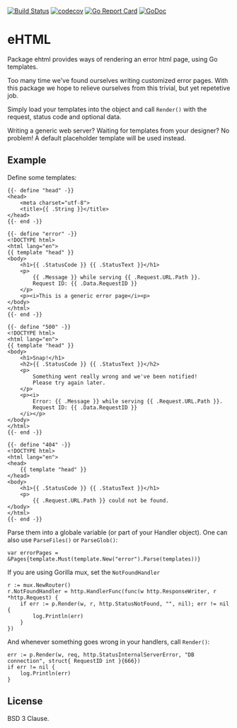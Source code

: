 [![Build Status](https://travis-ci.org/moapis/ehtml.svg?branch=master)](https://travis-ci.org/moapis/ehtml)
[![codecov](https://codecov.io/gh/moapis/ehtml/branch/master/graph/badge.svg)](https://codecov.io/gh/moapis/ehtml)
[![Go Report Card](https://goreportcard.com/badge/github.com/moapis/ehtml)](https://goreportcard.com/report/github.com/moapis/ehtml)
[![GoDoc](https://godoc.org/github.com/moapis/ehtml?status.svg)](https://godoc.org/github.com/moapis/ehtml)

# eHTML

Package ehtml provides ways of rendering an error html page, using Go templates.

Too many time we've found ourselves writing customized error pages. With this package we hope to relieve ourselves from this trivial, but yet repetetive job.

Simply load your templates into the object and call `Render()` with the request, status code and optional data. 

Writing a generic web server? Waiting for templates from your designer? No problem! A default placeholder template will be used instead.

## Example

Define some templates:

````
{{- define "head" -}}
<head>
    <meta charset="utf-8">
    <title>{{ .String }}</title>
</head>
{{- end -}}

{{- define "error" -}}
<!DOCTYPE html>
<html lang="en">
{{ template "head" }}
<body>
    <h1>{{ .StatusCode }} {{ .StatusText }}</h1>
    <p>
        {{ .Message }} while serving {{ .Request.URL.Path }}.
        Request ID: {{ .Data.RequestID }}
    </p>
    <p><i>This is a generic error page</i><p>
</body>
</html>
{{- end -}}

{{- define "500" -}}
<!DOCTYPE html>
<html lang="en">
{{ template "head" }}
<body>
    <h1>Snap!</h1>
    <h2>{{ .StatusCode }} {{ .StatusText }}</h2>
    <p>
        Something went really wrong and we've been notified!
        Please try again later.
    </p>
    <p><i>
        Error: {{ .Message }} while serving {{ .Request.URL.Path }}.
        Request ID: {{ .Data.RequestID }}
    </i></p>
</body>
</html>
{{- end -}}

{{- define "404" -}}
<!DOCTYPE html>
<html lang="en">
<head>
    {{ template "head" }}
</head>
<body>
    <h1>{{ .StatusCode }} {{ .StatusText }}</h1>
    <p>
        {{ .Request.URL.Path }} could not be found.
</body>
</html>
{{- end -}}
````

Parse them into a globale variable (or part of your Handler object). One can also use `ParseFiles()` or `ParseGlob()`:

````
var errorPages = &Pages{template.Must(template.New("error").Parse(templates))}
````

If you are using Gorilla mux, set the `NotFoundHandler`

````
r := mux.NewRouter()
r.NotFoundHandler = http.HandlerFunc(func(w http.ResponseWriter, r *http.Request) {
    if err := p.Render(w, r, http.StatusNotFound, "", nil); err != nil {
        log.Println(err)
    }
})
````

And whenever something goes wrong in your handlers, call `Render()`:

````
err := p.Render(w, req, http.StatusInternalServerError, "DB connection", struct{ RequestID int }{666})
if err != nil {
    log.Println(err)
}
````

## License

BSD 3 Clause.

